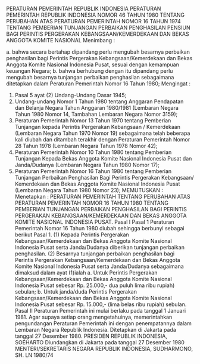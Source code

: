  PERATURAN PEMERINTAH REPUBLIK INDONESIA PERATURAN PEMERINTAH REPUBLIK INDONESIA NOMOR 46 TAHUN 1980 TENTANG PERUBAHAN ATAS PERATURAN PEMERINTAH NOMOR 16 TAHUN 1974 TENTANG PEMBERIAN TUNJANGAN PERBAIKAN PENGHASILAN PENSIUN BAGI PERINTIS PERGERAKAN KEBANGSAAN/KEMERDEKAAN DAN BEKAS ANGGOTA KOMITE NASIONAL
Menimbang :

a. bahwa secara bertahap dipandang perlu mengubah besarnya perbaikan penghasilan bagi Perintis Pergerakan Kebangsaan/Kemerdekaan dan Bekas Anggota Komite Nasional Indonesia Pusat, sesuai dengan kemampuan keuangan Negara;
b. bahwa berhubung dengan itu dipandang perlu mengubah besarnya tunjangan perbaikan penghasilan sebagaimana ditetapkan dalam Peraturan Pemerintah Nomor 16 Tahun 1980;
Mengingat :

1. Pasal 5 ayat (2) Undang-Undang Dasar 1945;
2. Undang-undang Nomor 1 Tahun 1980 tentang Anggaran Pendapatan dan Belanja Negara Tahun Anggaran 1980/1981 (Lembaran Negara Tahun 1980 Nomor 14, Tambahan Lembaran Negara Nomor 3159);
3. Peraturan Pemerintah Nomor 13 Tahun 1970 tentang Pemberian Tunjangan kepada Perintis Pergerakan Kebangsaan / Kemerdekaan (Lembaran Negara Tahun 1970 Nomor 19) sebagaimana telah beberapa kali diubah dan ditambah terakhir dengan Peraturan Pemerintah Nomor 28 Tahun 1978 (Lembaran Negara Tahun 1978 Nomor 42);
4. Peraturan Pemerintah Nomor 10 Tahun 1980 tentang Pemberian Tunjangan Kepada Bekas Anggota Komite Nasional Indonesia Pusat dan Janda/Dudanya (Lembaran Negara Tahun 1980 Nomor 17);
5. Peraturan Pemerintah Nomor 16 Tahun 1980 tentang Pemberian Tunjangan Perbaikan Penghasilan Bagi Perintis Pergerakan Kebangsaan/ Kemerdekaan dan Bekas Anggota Komite Nasional Indonesia Pusat (Lembaran Negara Tahun 1980 Nomor 23);
MEMUTUSKAN :
 Menetapkan : PERATURAN PEMERINTAH TENTANG PERUBAHAN ATAS PERATURAN PEMERINTAH NOMOR 16 TAHUN 1980 TENTANG PEMBERIAN TUNJANGAN PERBAIKAN PENGHASILAN BAGI PERINTIS PERGERAKAN KEBANGSAAN/KEMERDEKAAN DAN BEKAS ANGGOTA KOMITE NASIONAL INDONESIA PUSAT.
Pasal I
Pasal 1 Peraturan Pemerintah Nomor 16 Tahun 1980 diubah sehingga berbunyi sebagai berikut Pasal 1.
(1) Kepada Perintis Pergerakan Kebangsaan/Kemerdekaan dan Bekas Anggota Komite Nasional Indonesia Pusat serta Janda/Dudanya diberikan tunjangan perbaikan penghasilan.
(2) Besarnya tunjangan perbaikan penghasilan bagi Perintis Pergerakan Kebangsaan/Kemerdekaan dan Bekas Anggota Komite Nasional Indonesia Pusat serta Janda/Dudanya sebagaimana dimaksud dalam ayat (1)ialah a. Untuk Perintis Pergerakan Kebangsaan/Kemerdekaan dan Bekas Anggota Komite Nasional Indonesia Pusat sebesar Rp. 25.000,- dua puluh lima ribu rupiah) sebulan;
b. Untuk janda/duda Perintis Pergerakan Kebangsaan/Kemerdekaan dan Bekas Anggota Komite Nasional Indonesia Pusat sebesar Rp. 15.000,- (lima belas ribu rupiah) sebulan.
Pasal II
Peraturan Pemerintah ini mulai berlaku pada tanggal 1 Januari 1981. Agar supaya setiap orang mengetahuinya, memerintahkan pengundangan Peraturan Pemerintah ini dengan penempatannya dalam Lembaran Negara Republik Indonesia. Ditetapkan di Jakarta pada tanggal 27 Desember 1980. PRESIDEN REPUBLIK INDONESIA, SOEHARTO Diundangkan di Jakarta pada tanggal 27 Desember 1980 MENTERI/SEKRETARIS NEGARA REPUBLIK INDONESIA, SUDHARMONO, SH. LN 1980/74